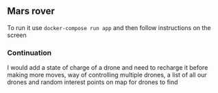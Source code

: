 ## Mars rover

To run it use `docker-compose run app` and then follow instructions on the screen

### Continuation

I would add a state of charge of a drone and need to recharge it before making more moves, way of controlling multiple drones, a list of all our drones and random interest points on map for drones to find